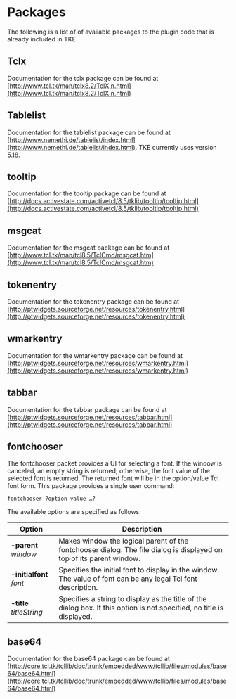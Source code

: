 # Packages

The following is a list of of available packages to the plugin code that is already included in TKE.

## Tclx

Documentation for the tclx package can be found at [http://www.tcl.tk/man/tclx8.2/TclX.n.html](http://www.tcl.tk/man/tclx8.2/TclX.n.html)

## Tablelist

Documentation for the tablelist package can be found at [http://www.nemethi.de/tablelist/index.html](http://www.nemethi.de/tablelist/index.html).  TKE currently uses version 5.18.

## tooltip

Documentation for the tooltip package can be found at [http://docs.activestate.com/activetcl/8.5/tklib/tooltip/tooltip.html](http://docs.activestate.com/activetcl/8.5/tklib/tooltip/tooltip.html)

## msgcat

Documentation for the msgcat package can be found at [http://www.tcl.tk/man/tcl8.5/TclCmd/msgcat.htm](http://www.tcl.tk/man/tcl8.5/TclCmd/msgcat.htm)

## tokenentry

Documentation for the tokenentry package can be found at [http://ptwidgets.sourceforge.net/resources/tokenentry.html](http://ptwidgets.sourceforge.net/resources/tokenentry.html)

## wmarkentry

Documentation for the wmarkentry package can be found at [http://ptwidgets.sourceforge.net/resources/wmarkentry.html](http://ptwidgets.sourceforge.net/resources/wmarkentry.html)

## tabbar

Documentation for the tabbar package can be found at [http://ptwidgets.sourceforge.net/resources/tabbar.html](http://ptwidgets.sourceforge.net/resources/tabbar.html)

## fontchooser

The fontchooser packet provides a UI for selecting a font.  If the window is canceled, an empty string is returned; otherwise, the font value of the selected font is returned.  The returned font will be in the option/value Tcl font form.  This package provides a single user command:

`fontchooser ?option value …?`

The available options are specified as follows:

| Option | Description |
| - | - |
| **-parent** _window_ | Makes window the logical parent of the fontchooser dialog.  The file dialog is displayed on top of its parent window. |
| **-initialfont** _font_ | Specifies the initial font to display in the window.  The value of font can be any legal Tcl font description. |
| **-title** _titleString_ | Specifies a string to display as the title of the dialog box.  If this option is not specified, no title is displayed. |

## base64

Documentation for the base64 package can be found at [http://core.tcl.tk/tcllib/doc/trunk/embedded/www/tcllib/files/modules/base64/base64.html](http://core.tcl.tk/tcllib/doc/trunk/embedded/www/tcllib/files/modules/base64/base64.html)